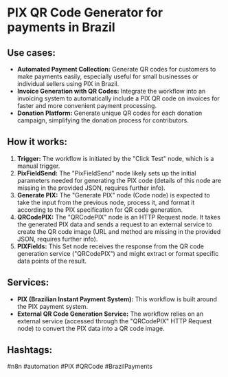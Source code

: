 # PIX QR Code Generator for payments in Brazil

## Use cases:

- **Automated Payment Collection:** Generate QR codes for customers to make payments easily, especially useful for small businesses or individual sellers using PIX in Brazil.
- **Invoice Generation with QR Codes:** Integrate the workflow into an invoicing system to automatically include a PIX QR code on invoices for faster and more convenient payment processing.
- **Donation Platform:** Generate unique QR codes for each donation campaign, simplifying the donation process for contributors.

## How it works:

1.  **Trigger:** The workflow is initiated by the "Click Test" node, which is a manual trigger.
2.  **PixFieldSend:** The "PixFieldSend" node likely sets up the initial parameters needed for generating the PIX code (details of this node are missing in the provided JSON, requires further info).
3.  **Generate PIX:** The "Generate PIX" node (Code node) is expected to take the input from the previous node, process it, and format it according to the PIX specification for QR code generation.
4.  **QRCodePIX:** The "QRCodePIX" node is an HTTP Request node. It takes the generated PIX data and sends a request to an external service to create the QR code image (URL and method are missing in the provided JSON, requires further info).
5.  **PIXFields:** This Set node receives the response from the QR code generation service ("QRCodePIX") and might extract or format specific data points of the result.

## Services:

-   **PIX (Brazilian Instant Payment System):** This workflow is built around the PIX payment system.
-   **External QR Code Generation Service:** The workflow relies on an external service (accessed through the "QRCodePIX" HTTP Request node) to convert the PIX data into a QR code image.

## Hashtags:

#n8n #automation #PIX #QRCode #BrazilPayments
